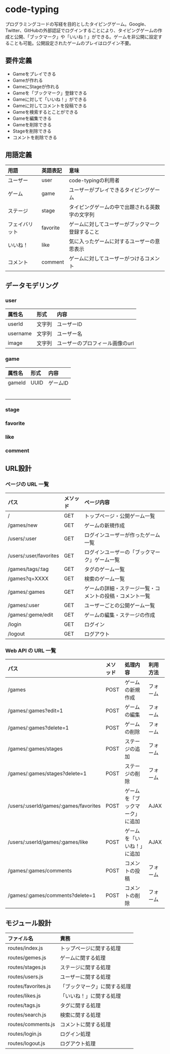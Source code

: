 # code-typing
プログラミングコードの写経を目的としたタイピングゲーム。Google、Twitter、GitHubの外部認証でログインすることにより、タイピングゲームの作成と公開、「ブックマーク」や「いいね！」ができる。ゲームを非公開に設定することも可能。公開設定されたゲームのプレイはログイン不要。
## 要件定義
- Gameをプレイできる
- Gameが作れる
- GameにStageが作れる
- Gameを「ブックマーク」登録できる
- Gameに対して「いいね！」ができる
- Gameに対してコメントを投稿できる
- Gameを検索するとことができる
- Gameを編集できる
- Gameを削除できる
- Stageを削除できる
- コメントを削除できる
## 用語定義
| 用語 | 英語表記 | 意味 |
| :-- | :-- | :-- |
| ユーザー | user | code-typingの利用者 |
| ゲーム | game | ユーザーがプレイできるタイピングゲーム |
| ステージ | stage | タイピングゲームの中で出題される英数字の文字列 |
| フェイバリット | favorite | ゲームに対してユーザーがブックマーク登録すること |
| いいね！ | like | 気に入ったゲームに対するユーザーの意思表示 |
| コメント | comment | ゲームに対してユーザーがつけるコメント |
## データモデリング
### user
| 属性名 | 形式 | 内容 |
| :-- | :-- | :-- |
| userId | 文字列 | ユーザーID |
| username | 文字列 | ユーザー名 |
| image | 文字列 | ユーザーのプロフィール画像のurl |
### game
| 属性名 | 形式 | 内容 |
| :-- | :-- | :-- |
| gameId | UUID | ゲームID |
|  |  |  |
|  |  |  |
|  |  |  |
|  |  |  |
|  |  |  |
|  |  |  |
### stage
### favorite
### like
### comment
## URL設計
### ページの URL 一覧
| パス | メソッド | ページ内容 |
| :-- | :-- | :-- |
| / | GET | トップページ・公開ゲーム一覧 |
| /games/new | GET | ゲームの新規作成 |
| /users/:user | GET | ログインユーザーが作ったゲーム一覧 |
| /users/:user/favorites | GET | ログインユーザーの「ブックマーク」ゲーム一覧 |
| /games/tags/:tag | GET | タグのゲーム一覧 |
| /games?q=XXXX | GET | 検索のゲーム一覧 |
| /games/:games | GET | ゲームの詳細・ステージ一覧・コメントの投稿・コメント一覧 |
| /games/:user | GET | ユーザーごとの公開ゲーム一覧 |
| /games/:geme/edit | GET | ゲームの編集・ステージの作成 |
| /login | GET | ログイン |
| /logout | GET | ログアウト |
### Web API の URL 一覧
| パス | メソッド | 処理内容 | 利用方法 |
| :-- | :-- | :-- | :-- |
| /games | POST | ゲームの新規作成 | フォーム |
| /games/:games?edit=1 | POST | ゲームの編集 | フォーム |
| /games/:games?delete=1 | POST | ゲームの削除 | フォーム |
| /games/:games/stages | POST | ステージの追加 | フォーム |
| /games/:games/stages?delete=1 | POST | ステージの削除 | フォーム |
| /users/:userId/games/:games/favorites | POST | ゲームを「ブックマーク」に追加 | AJAX |
| /users/:userId/games/:games/like | POST | ゲームを「いいね！」に追加 | AJAX |
| /games/:games/comments | POST | コメントの投稿 | フォーム |
| /games/:games/comments?delete=1 | POST | コメントの削除 | フォーム |
## モジュール設計
| ファイル名 | 責務 |
| :-- | :-- |
| routes/index.js | トップページに関する処理 |
| routes/gemes.js | ゲームに関する処理 |
| routes/stages.js | ステージに関する処理 |
| routes/users.js | ユーザーに関する処理 |
| routes/favorites.js | 「ブックマーク」に関する処理 |
| routes/likes.js | 「いいね！」に関する処理 |
| routes/tags.js | タグに関する処理 |
| routes/search.js | 検索に関する処理 |
| routes/comments.js | コメントに関する処理 |
| routes/login.js | ログイン処理 |
| routes/logout.js | ログアウト処理 |